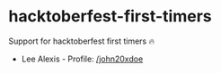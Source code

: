 # hacktoberfest-first-timers
Support for hacktoberfest first timers 🔥 


* Lee Alexis - Profile: [/john20xdoe](https://github.com/john20xdoe)
